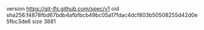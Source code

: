 version https://git-lfs.github.com/spec/v1
oid sha256:f4878fbd67bdb4afbfbcb49bc05a17fdac4dcf803b50508255d42d0e5fbc3de6
size 3881
